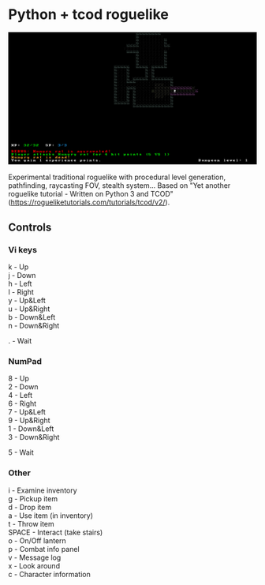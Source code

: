 
# Python + tcod roguelike

![alt text](https://github.com/jonsande/tcod_roguelike/blob/main/data/YetAnotherRoguelike_gameplay.png?raw=true)

Experimental traditional roguelike with procedural level generation, pathfinding, raycasting FOV, stealth system... Based on "Yet another roguelike tutorial - Written on Python 3 and TCOD" (https://rogueliketutorials.com/tutorials/tcod/v2/).

## Controls

### Vi keys
k - Up<br />
j - Down<br />
h - Left<br />
l - Right<br />
y - Up&Left<br />
u - Up&Right<br />
b - Down&Left<br />
n - Down&Right<br />

. - Wait<br />

### NumPad
8 - Up<br />
2 - Down<br />
4 - Left<br />
6 - Right<br />
7 - Up&Left<br />
9 - Up&Right<br />
1 - Down&Left<br />
3 - Down&Right<br />

5 - Wait<br />

### Other
i - Examine inventory<br />
g - Pickup item<br />
d - Drop item<br />
a - Use item (in inventory)<br />
t - Throw item<br />
SPACE - Interact (take stairs)<br />
o - On/Off lantern<br />
p - Combat info panel<br />
v - Message log<br />
x - Look around<br />
c - Character information<br />
